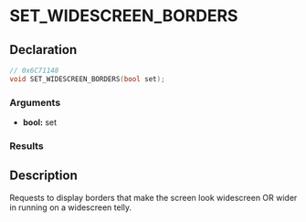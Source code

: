 # SET_WIDESCREEN_BORDERS

## Declaration
```cpp
// 0x6C71148
void SET_WIDESCREEN_BORDERS(bool set);
```

### Arguments
- **bool:** set

### Results

## Description
Requests to display borders that make the screen look widescreen OR wider in running on a widescreen telly.